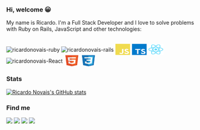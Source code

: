 ### Hi, welcome 😀
My name is Ricardo. I'm a Full Stack Developer and I love to solve problems with Ruby on Rails, JavaScript and other technologies:

<div style="display: inline_block"><br>
  <img align="center" alt="ricardonovais-ruby" height="30" width="40" src="https://cdn.jsdelivr.net/gh/devicons/devicon/icons/ruby/ruby-original.svg">
  <img align="center" alt="ricardonovais-rails" height="30" width="40" src="https://cdn.jsdelivr.net/gh/devicons/devicon/icons/rails/rails-plain.svg">

  <img align="center" alt="ricardonovais-Js" height="30" width="40" src="https://raw.githubusercontent.com/devicons/devicon/master/icons/javascript/javascript-plain.svg">
  <img align="center" alt="ricardonovais-Ts" height="30" width="40" src="https://raw.githubusercontent.com/devicons/devicon/master/icons/typescript/typescript-plain.svg">
  <img align="center" alt="ricardonovais-React" height="30" width="40" src="https://raw.githubusercontent.com/devicons/devicon/master/icons/react/react-original.svg">
  <img align="center" alt="ricardonovais-React" height="30" width="40" src="https://cdn.jsdelivr.net/gh/devicons/devicon/icons/vuejs/vuejs-original.svg">
  <img align="center" alt="ricardonovais-HTML" height="30" width="40" src="https://raw.githubusercontent.com/devicons/devicon/master/icons/html5/html5-original.svg">
  <img align="center" alt="ricardonovais-CSS" height="30" width="40" src="https://raw.githubusercontent.com/devicons/devicon/master/icons/css3/css3-original.svg">
</div>

### Stats

  [![Ricardo Novais's GitHub stats](https://github-readme-stats.vercel.app/api?username=Ricardonovais1&show_icons=true&theme=onedark&text_color=ffb6a6&bg_color=DEG,4b4b4b,242424&icon_color=ffb6a6&title_color=ff5925)](https://github.com/Ricardonovais1/github-readme-stats)

### Find me

<div> 
  <a href="https://www.youtube.com/channel/UCh0xt9p-wwq-fz_xH2hj5-Q" target="_blank"><img src="https://img.shields.io/badge/YouTube-FF0000?style=for-the-badge&logo=youtube&logoColor=white" target="_blank"></a>
  <a href = "mailto:ricardonovais1@gmail.com"><img src="https://img.shields.io/badge/-Gmail-%23333?style=for-the-badge&logo=gmail&logoColor=white" target="_blank"></a>
  <a href="https://www.linkedin.com/in/ricardo-miranda-de-novais-99711326" target="_blank"><img src="https://img.shields.io/badge/-LinkedIn-%230077B5?style=for-the-badge&logo=linkedin&logoColor=white" target="_blank"></a> 
  <a href="https://wa.me/5531986397932" target="_blank"><img src="https://img.shields.io/badge/WhatsApp-25D366?style=for-the-badge&logo=whatsapp&logoColor=white" target="_blank"></a> 
</div>
